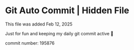 # Git Auto Commit | Hidden File

This file was added Feb 12, 2025

Just for fun and keeping my daily git commit active 🤪

commit number: 195876
